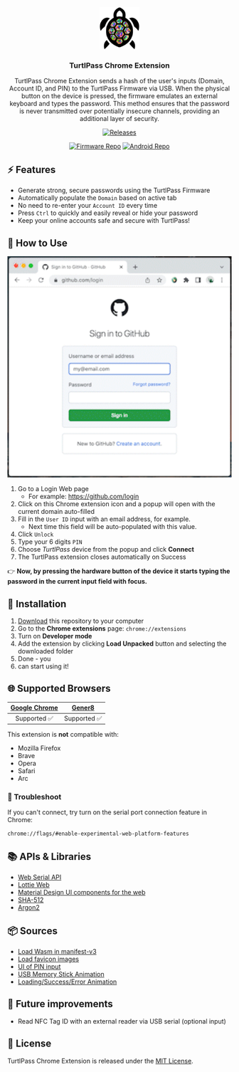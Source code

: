 <p align="center">
<img src="https://raw.githubusercontent.com/TurtlPass/turtlpass-firmware-arduino/main/assets/icon.png" alt="logo" width=90>
<h3 align="center">TurtlPass Chrome Extension</h3>
<p align="center">
TurtlPass Chrome Extension sends a hash of the user's inputs (Domain, Account ID, and PIN) to the TurtlPass Firmware via USB. When the physical button on the device is pressed, the firmware emulates an external keyboard and types the password. This method ensures that the password is never transmitted over potentially insecure channels, providing an additional layer of security.
</p>
<p align="center">
<a href="https://github.com/TurtlPass/turtlpass-chrome-extension/releases"><img src="https://img.shields.io/github/v/release/TurtlPass/turtlpass-chrome-extension?color=green&label=Chrome%20Extension&logo=googlechrome" alt="Releases"/></a>
</p>
<p align="center">
<a href="https://github.com/TurtlPass/turtlpass-firmware-arduino"><img src="https://img.shields.io/github/v/release/TurtlPass/turtlpass-firmware-arduino?color=blue&label=Arduino%20Firmware&logo=arduino" alt="Firmware Repo"/></a>
<a href="https://github.com/TurtlPass/turtlpass-android"><img src="https://img.shields.io/github/v/release/TurtlPass/turtlpass-android?color=blue&label=Android%20App&logo=android" alt="Android Repo"/></a>
</p>


## ⚡ Features

* Generate strong, secure passwords using the TurtlPass Firmware
* Automatically populate the `Domain` based on active tab
* No need to re-enter your `Account ID` every time
* Press `Ctrl` to quickly and easily reveal or hide your password
* Keep your online accounts safe and secure with TurtlPass!


## 🔑 How to Use

<img src="assets/how-to.gif" width="512px">

1. Go to a Login Web page
    * For example: https://github.com/login
2. Click on this Chrome extension icon and a popup will open with the current domain auto-filled
3. Fill in the `User ID` input with an email address, for example.
    * Next time this field will be auto-populated with this value.
4. Click `Unlock`
5. Type your 6 digits `PIN`
5. Choose _TurtlPass_ device from the popup and click **Connect**
6. The TurtlPass extension closes automatically on Success

👉 **Now, by pressing the hardware button of the device it starts typing the password in the current input field with focus.**


## 🔧 Installation

1. [Download](https://github.com/TurtlPass/turtlpass-chrome-extension/archive/refs/tags/1.0.0.zip) this repository to your computer
2. Go to the **Chrome extensions** page: `chrome://extensions`
3. Turn on **Developer mode**
4. Add the extension by clicking **Load Unpacked** button and selecting the downloaded folder
5. Done - you 
6. can start using it!

## 🌐 Supported Browsers

| [Google Chrome](https://www.google.com/chrome) | [Gener8](https://gener8ads.com/products/browser) |
| :-----------: | :----------: |
| Supported ✅  | Supported ✅ |

This extension is **not** compatible with:

- Mozilla Firefox
- Brave
- Opera
- Safari
- Arc


### 🙋 Troubleshoot

If you can't connect, try turn on the serial port connection feature in Chrome:

```
chrome://flags/#enable-experimental-web-platform-features
```


## 📚 APIs & Libraries

* [Web Serial API](https://web.dev/serial/)
* [Lottie Web](https://github.com/airbnb/lottie-web)
* [Material Design UI components for the web](https://github.com/material-components/material-components-web)
* [SHA-512](http://pajhome.org.uk/crypt/)
* [Argon2](https://github.com/antelle/argon2-browser)


## 📦 Sources

* [Load Wasm in manifest-v3](https://groups.google.com/a/chromium.org/g/chromium-extensions/c/sJiaTnFMLHQ/m/y-qT1gplHwAJ)
* [Load favicon images](https://stackoverflow.com/a/15750809/904907)
* [UI of PIN input](https://codepen.io/bradeneast/pen/YzzMoGw)
* [USB Memory Stick Animation](https://lottiefiles.com/20358-usb-memory-stick-animation)
* [Loading/Success/Error Animation](https://lottiefiles.com/627-loading-success-failed)


## 🔮 Future improvements

- Read NFC Tag ID with an external reader via USB serial (optional input)


## 📄 License

TurtlPass Chrome Extension is released under the [MIT License](https://github.com/TurtlPass/turtlpass-chrome-extension/blob/main/LICENSE).
